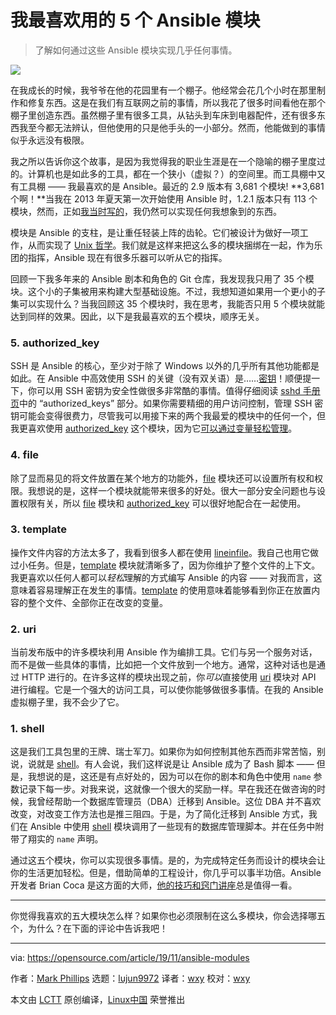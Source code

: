 [#]: collector: (lujun9972)
[#]: translator: (wxy)
[#]: reviewer: (wxy)
[#]: publisher: (wxy)
[#]: url: (https://linux.cn/article-12304-1.html)
[#]: subject: (My top 5 Ansible modules)
[#]: via: (https://opensource.com/article/19/11/ansible-modules)
[#]: author: (Mark Phillips https://opensource.com/users/markp)

我最喜欢用的 5 个 Ansible 模块
======

> 了解如何通过这些 Ansible 模块实现几乎任何事情。

![](https://img.linux.net.cn/data/attachment/album/202006/10/214614z2jv4zvet5kw322o.jpg)

在我成长的时候，我爷爷在他的花园里有一个棚子。他经常会花几个小时在那里制作和修复东西。这是在我们有互联网之前的事情，所以我花了很多时间看他在那个棚子里创造东西。虽然棚子里有很多工具，从钻头到车床到电器配件，还有很多东西我至今都无法辨认，但他使用的只是他手头的一小部分。然而，他能做到的事情似乎永远没有极限。

我之所以告诉你这个故事，是因为我觉得我的职业生涯是在一个隐喻的棚子里度过的。计算机也是如此多的工具，都在一个狭小（虚拟？）的空间里。而工具棚中又有工具棚 —— 我最喜欢的是 Ansible。最近的 2.9 版本有 3,681 个模块! **3,681 个啊！**当我在 2013 年夏天第一次开始使用 Ansible 时，1.2.1 版本只有 113 个模块，然而，正如[我当时写的][2]，我仍然可以实现任何我想象到的东西。

模块是 Ansible 的支柱，是让重任轻装上阵的齿轮。它们被设计为做好一项工作，从而实现了 [Unix 哲学][3]。我们就是这样来把这么多的模块捆绑在一起，作为乐团的指挥，Ansible 现在有很多乐器可以听从它的指挥。

回顾一下我多年来的 Ansible 剧本和角色的 Git 仓库，我发现我只用了 35 个模块。这个小的子集被用来构建大型基础设施。不过，我想知道如果用一个更小的子集可以实现什么？当我回顾这 35 个模块时，我在思考，我能否只用 5 个模块就能达到同样的效果。因此，以下是我最喜欢的五个模块，顺序无关。

### 5. authorized_key

SSH 是 Ansible 的核心，至少对于除了 Windows 以外的几乎所有其他功能都是如此。在 Ansible 中高效使用 SSH 的关键（没有双关语）是……[密钥][5]！顺便提一下，你可以用 SSH 密钥为安全性做很多非常酷的事情。值得仔细阅读 [sshd 手册页][6]中的 “authorized_keys” 部分。如果你需要精细的用户访问控制，管理 SSH 密钥可能会变得很费力，尽管我可以用接下来的两个我最爱的模块中的任何一个，但我更喜欢使用 [authorized_key][4] 这个模块，因为它[可以通过变量轻松管理][7]。

### 4. file

除了显而易见的将文件放置在某个地方的功能外，[file][8] 模块还可以设置所有权和权限。我想说的是，这样一个模块就能带来很多的好处。很大一部分安全问题也与设置权限有关，所以 [file][8] 模块和 [authorized_key][4] 可以很好地配合在一起使用。

### 3. template

操作文件内容的方法太多了，我看到很多人都在使用 [lineinfile][10]。我自己也用它做过小任务。但是，[template][9] 模块就清晰多了，因为你维护了整个文件的上下文。我更喜欢以任何人都可以*轻松*理解的方式编写 Ansible 的内容 —— 对我而言，这意味着容易理解正在发生的事情。[template][9] 的使用意味着能够看到你正在放置内容的整个文件、全部你正在改变的变量。

### 2. uri

当前发布版中的许多模块利用 Ansible 作为编排工具。它们与另一个服务对话，而不是做一些具体的事情，比如把一个文件放到一个地方。通常，这种对话也是通过 HTTP 进行的。在许多这样的模块出现之前，你*可以*直接使用 [uri][11] 模块对 API 进行编程。它是一个强大的访问工具，可以使你能够做很多事情。在我的 Ansible 虚拟棚子里，我不会少了它。

### 1. shell

这是我们工具包里的王牌、瑞士军刀。如果你为如何控制其他东西而非常苦恼，别说，说就是 [shell][12]。有人会说，我们这样说是让 Ansible 成为了 Bash 脚本 —— 但是，我想说的是，这还是有点好处的，因为可以在你的剧本和角色中使用 `name` 参数记录下每一步。对我来说，这就像一个很大的奖励一样。早在我还在做咨询的时候，我曾经帮助一个数据库管理员（DBA）迁移到 Ansible。这位 DBA 并不喜欢改变，对改变工作方法也是推三阻四。于是，为了简化迁移到 Ansible 方式，我们在 Ansible 中使用 [shell][12] 模块调用了一些现有的数据库管理脚本。并在任务中附带了翔实的 `name` 声明。

通过这五个模块，你可以实现很多事情。是的，为完成特定任务而设计的模块会让你的生活更加轻松。但是，借助简单的工程设计，你几乎可以事半功倍。Ansible 开发者 Brian Coca 是这方面的大师，[他的技巧和窍门讲座][13]总是值得一看。

* * *

你觉得我喜欢的五大模块怎么样？如果你也必须限制在这么多模块，你会选择哪五个，为什么？在下面的评论中告诉我吧！

--------------------------------------------------------------------------------

via: https://opensource.com/article/19/11/ansible-modules

作者：[Mark Phillips][a]
选题：[lujun9972][b]
译者：[wxy](https://github.com/wxy)
校对：[wxy](https://github.com/wxy)

本文由 [LCTT](https://github.com/LCTT/TranslateProject) 原创编译，[Linux中国](https://linux.cn/) 荣誉推出

[a]: https://opensource.com/users/markp
[b]: https://github.com/lujun9972
[1]: https://opensource.com/sites/default/files/styles/image-full-size/public/lead-images/mandelbrot_set.png?itok=bmPc0np5
[2]: http://probably.co.uk/post/puppet-vs-chef-vs-ansible/
[3]: https://en.wikipedia.org/wiki/Unix_philosophy#Do_One_Thing_and_Do_It_Well
[4]: https://docs.ansible.com/ansible/latest/modules/authorized_key_module.html
[5]: https://linux.die.net/man/1/ssh-keygen
[6]: https://linux.die.net/man/8/sshd
[7]: https://github.com/phips/ansible-demos/blob/3bf59df1eb2390b31b5c42333197e2fbb7fec93f/roles/ansible-users/tasks/main.yml#L35
[8]: https://docs.ansible.com/ansible/latest/modules/file_module.html
[9]: https://docs.ansible.com/ansible/latest/modules/template_module.html
[10]: https://docs.ansible.com/ansible/latest/modules/lineinfile_module.html
[11]: https://docs.ansible.com/ansible/latest/modules/uri_module.html
[12]: https://docs.ansible.com/ansible/latest/modules/shell_module.html
[13]: https://www.ansible.com/ansible-tips-and-tricks
